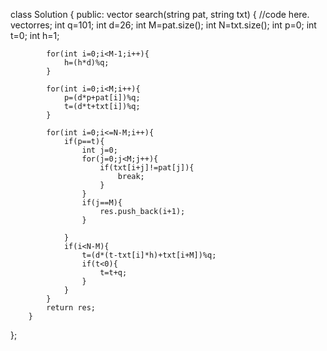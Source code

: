 class Solution
{
    public:
        vector <int> search(string pat, string txt)
        {
            //code here.
            vector<int>res;
            int q=101;
            int d=26;
            int M=pat.size();
            int N=txt.size();
            int p=0;
            int t=0;
            int h=1;
            
            for(int i=0;i<M-1;i++){
                h=(h*d)%q;
            }
            
            for(int i=0;i<M;i++){
                p=(d*p+pat[i])%q;
                t=(d*t+txt[i])%q;
            }
            
            for(int i=0;i<=N-M;i++){
                if(p==t){
                    int j=0;
                    for(j=0;j<M;j++){
                        if(txt[i+j]!=pat[j]){
                            break;
                        }
                    }
                    if(j==M){
                        res.push_back(i+1);
                    }
                    
                }
                if(i<N-M){
                    t=(d*(t-txt[i]*h)+txt[i+M])%q;
                    if(t<0){
                        t=t+q;
                    }
                }
            }
            return res;
        }
};
